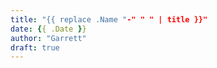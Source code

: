 ```yaml
---
title: "{{ replace .Name "-" " " | title }}"
date: {{ .Date }}
author: "Garrett"
draft: true
---
```


